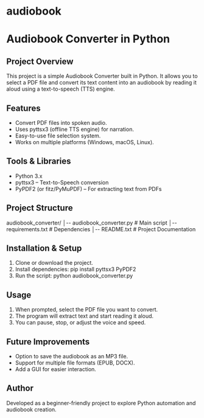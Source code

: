 # audiobook
# Audiobook Converter in Python

## Project Overview
This project is a simple Audiobook Converter built in Python. It allows you to select a PDF file and convert its text content into an audiobook by reading it aloud using a text-to-speech (TTS) engine.

## Features
- Convert PDF files into spoken audio.
- Uses pyttsx3 (offline TTS engine) for narration.
- Easy-to-use file selection system.
- Works on multiple platforms (Windows, macOS, Linux).

## Tools & Libraries
- Python 3.x
- pyttsx3 – Text-to-Speech conversion
- PyPDF2 (or fitz/PyMuPDF) – For extracting text from PDFs

## Project Structure
audiobook_converter/
│-- audiobook_converter.py   # Main script
│-- requirements.txt         # Dependencies
│-- README.txt               # Project Documentation

## Installation & Setup
1. Clone or download the project.
2. Install dependencies:
   pip install pyttsx3 PyPDF2
3. Run the script:
   python audiobook_converter.py

## Usage
1. When prompted, select the PDF file you want to convert.
2. The program will extract text and start reading it aloud.
3. You can pause, stop, or adjust the voice and speed.

## Future Improvements
- Option to save the audiobook as an MP3 file.
- Support for multiple file formats (EPUB, DOCX).
- Add a GUI for easier interaction.

## Author
Developed as a beginner-friendly project to explore Python automation and audiobook creation.
